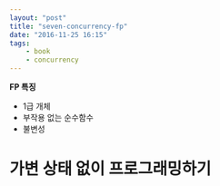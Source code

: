 ```yaml
---
layout: "post"
title: "seven-concurrency-fp"
date: "2016-11-25 16:15"
tags:
    - book
    - concurrency
---
```


**FP 특징**

- 1급 개체
- 부작용 없는 순수함수
- 불변성

# 가변 상태 없이 프로그래밍하기
